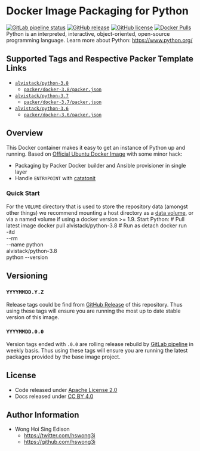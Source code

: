 # Docker Image Packaging for Python

[![GitLab pipeline status](https://img.shields.io/gitlab/pipeline/alvistack/docker-python/master)](https://gitlab.com/alvistack/docker-python/-/pipelines)
[![GitHub release](https://img.shields.io/github/release/alvistack/docker-python.svg)](https://github.com/alvistack/docker-python/releases)
[![GitHub license](https://img.shields.io/github/license/alvistack/docker-python.svg)](https://github.com/alvistack/docker-python/blob/master/LICENSE)
[![Docker Pulls](https://img.shields.io/docker/pulls/alvistack/python-3.8.svg)](https://hub.docker.com/r/alvistack/python-3.8)
Python is an interpreted, interactive, object-oriented, open-source programming language.
Learn more about Python: <https://www.python.org/>

## Supported Tags and Respective Packer Template Links

  - [`alvistack/python-3.8`](https://hub.docker.com/r/alvistack/python-3.8)
      - [`packer/docker-3.8/packer.json`](https://github.com/alvistack/docker-python/blob/master/packer/docker-3.8/packer.json)
  - [`alvistack/python-3.7`](https://hub.docker.com/r/alvistack/python-3.7)
      - [`packer/docker-3.7/packer.json`](https://github.com/alvistack/docker-python/blob/master/packer/docker-3.7/packer.json)
  - [`alvistack/python-3.6`](https://hub.docker.com/r/alvistack/python-3.6)
      - [`packer/docker-3.6/packer.json`](https://github.com/alvistack/docker-python/blob/master/packer/docker-3.6/packer.json)

## Overview

This Docker container makes it easy to get an instance of Python up and running.
Based on [Official Ubuntu Docker Image](https://hub.docker.com/_/ubuntu/) with some minor hack:

  - Packaging by Packer Docker builder and Ansible provisioner in single layer
  - Handle `ENTRYPOINT` with [catatonit](https://github.com/openSUSE/catatonit)

### Quick Start

For the `VOLUME` directory that is used to store the repository data (amongst other things) we recommend mounting a host directory as a [data volume](https://docs.docker.com/engine/tutorials/dockervolumes/#/data-volumes), or via a named volume if using a docker version \>= 1.9.
Start Python:
\# Pull latest image
docker pull alvistack/python-3.8
\# Run as detach
docker run   
\-itd   
\--rm   
\--name python   
alvistack/python-3.8   
python --version

## Versioning

### `YYYYMMDD.Y.Z`

Release tags could be find from [GitHub Release](https://github.com/alvistack/docker-python/releases) of this repository. Thus using these tags will ensure you are running the most up to date stable version of this image.

### `YYYYMMDD.0.0`

Version tags ended with `.0.0` are rolling release rebuild by [GitLab pipeline](https://gitlab.com/alvistack/docker-python/-/pipelines) in weekly basis. Thus using these tags will ensure you are running the latest packages provided by the base image project.

## License

  - Code released under [Apache License 2.0](LICENSE)
  - Docs released under [CC BY 4.0](http://creativecommons.org/licenses/by/4.0/)

## Author Information

  - Wong Hoi Sing Edison
      - <https://twitter.com/hswong3i>
      - <https://github.com/hswong3i>
